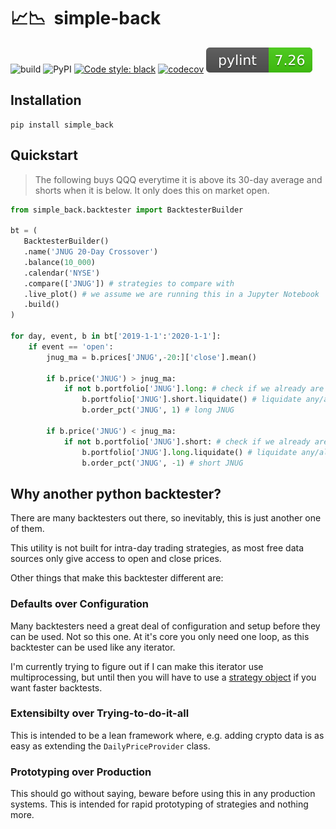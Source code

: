 # 📈📉&nbsp;&nbsp;simple-back
![build](https://github.com/MiniXC/simple-back/workflows/build/badge.svg)
![PyPI](https://img.shields.io/pypi/v/simple-back)
[![Code style: black](https://img.shields.io/badge/code%20style-black-000000.svg)](https://github.com/psf/black)
[![codecov](https://codecov.io/gh/MiniXC/simple-back/branch/master/graph/badge.svg)](https://codecov.io/gh/MiniXC/simple-back)
![pylint](simple_back.svg)


## Installation
````
pip install simple_back
````
## Quickstart
> The following buys QQQ everytime it is above its 30-day average and shorts when it is below. It only does this on market open.

````python
from simple_back.backtester import BacktesterBuilder

bt = (
   BacktesterBuilder()
   .name('JNUG 20-Day Crossover')
   .balance(10_000)
   .calendar('NYSE')
   .compare(['JNUG']) # strategies to compare with
   .live_plot() # we assume we are running this in a Jupyter Notebook
   .build()
)

for day, event, b in bt['2019-1-1':'2020-1-1']:
    if event == 'open':
        jnug_ma = b.prices['JNUG',-20:]['close'].mean()

        if b.price('JNUG') > jnug_ma:
            if not b.portfolio['JNUG'].long: # check if we already are long JNUG
                b.portfolio['JNUG'].short.liquidate() # liquidate any/all short JNUG positions
                b.order_pct('JNUG', 1) # long JNUG

        if b.price('JNUG') < jnug_ma:
            if not b.portfolio['JNUG'].short: # check if we already are short JNUG
                b.portfolio['JNUG'].long.liquidate() # liquidate any/all long JNUG positions
                b.order_pct('JNUG', -1) # short JNUG
````


## Why another python backtester?
There are many backtesters out there, so inevitably, this is just another one of them.

This utility is not built for intra-day trading strategies, as most free data sources only give access to open and close prices.

Other things that make this backtester different are:

### Defaults over Configuration
Many backtesters need a great deal of configuration and setup before they can be used. 
Not so this one. 
At it's core you only need one loop, as this backtester can be used like any iterator.

I'm currently trying to figure out if I can make this iterator use multiprocessing, but until then you will have to use a [strategy object](https://render.githubusercontent.com/view/ipynb?commit=503b7c54ed188028d3ed4abd60c72b724b034d70&enc_url=68747470733a2f2f7261772e67697468756275736572636f6e74656e742e636f6d2f4d696e6958432f73696d706c652d6261636b2f353033623763353465643138383032386433656434616264363063373262373234623033346437302f6578616d706c65732f75736167655f6578616d706c65732e6970796e62&nwo=MiniXC%2Fsimple-back&path=examples%2Fusage_examples.ipynb&repository_id=265216728&repository_type=Repository#Strategy-Class) if you want faster backtests.

### Extensibilty over Trying-to-do-it-all
This is intended to be a lean framework where, e.g. adding crypto data is as easy as extending the ``DailyPriceProvider`` class.

### Prototyping over Production
This should go without saying, beware before using this in any production systems. This is intended for rapid prototyping of strategies and nothing more.
